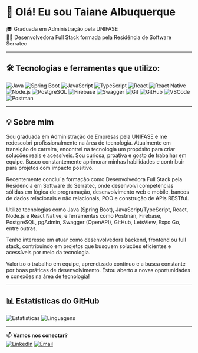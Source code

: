 # 👋 Olá! Eu sou Taiane Albuquerque 

🎓 Graduada em Administração pela UNIFASE  
👨‍💻 Desenvolvedora Full Stack formada pela Residência de Software Serratec  

---

## 🛠️ Tecnologias e ferramentas que utilizo:

![Java](https://img.shields.io/badge/Java-17-blue?logo=java)
![Spring Boot](https://img.shields.io/badge/Spring%20Boot-6DB33F?logo=springboot&logoColor=white)
![JavaScript](https://img.shields.io/badge/JavaScript-F7DF1E?logo=javascript&logoColor=black)
![TypeScript](https://img.shields.io/badge/TypeScript-3178C6?logo=typescript&logoColor=white)
![React](https://img.shields.io/badge/React-20232A?logo=react)
![React Native](https://img.shields.io/badge/React%20Native-61DAFB?logo=react&logoColor=black)
![Node.js](https://img.shields.io/badge/Node.js-339933?logo=nodedotjs&logoColor=white)
![PostgreSQL](https://img.shields.io/badge/PostgreSQL-336791?logo=postgresql&logoColor=white)
![Firebase](https://img.shields.io/badge/Firebase-FFCA28?logo=firebase&logoColor=black)
![Swagger](https://img.shields.io/badge/Swagger-85EA2D?logo=swagger&logoColor=black)
![Git](https://img.shields.io/badge/Git-F05032?logo=git&logoColor=white)
![GitHub](https://img.shields.io/badge/GitHub-181717?logo=github&logoColor=white)
![VSCode](https://img.shields.io/badge/VSCode-007ACC?logo=visualstudiocode&logoColor=white)
![Postman](https://img.shields.io/badge/Postman-FF6C37?logo=postman&logoColor=white)

---

## 💡 Sobre mim
Sou graduada em Administração de Empresas pela UNIFASE e me redescobri profissionalmente na área de tecnologia. Atualmente em transição de carreira, encontrei na tecnologia um propósito para criar soluções reais e acessíveis. Sou curiosa, proativa e gosto de trabalhar em equipe. Busco constantemente aprimorar minhas habilidades e contribuir para projetos com impacto positivo.

Recentemente concluí a formação como Desenvolvedora Full Stack pela Residência em Software do Serratec, onde desenvolvi competências sólidas em lógica de programação, desenvolvimento web e mobile, bancos de dados relacionais e não relacionais, POO e construção de APIs RESTful.

Utilizo tecnologias como Java (Spring Boot), JavaScript/TypeScript, React, Node.js e React Native, e ferramentas como Postman, Firebase, PostgreSQL, pgAdmin, Swagger (OpenAPI), GitHub, LetsView, Expo Go, entre outras.

Tenho interesse em atuar como desenvolvedora backend, frontend ou full stack, contribuindo em projetos que busquem soluções eficientes e acessíveis por meio da tecnologia.

Valorizo o trabalho em equipe, aprendizado contínuo e a busca constante por boas práticas de desenvolvimento. Estou aberto a novas oportunidades e conexões na área de tecnologia!

---

## 📊 Estatísticas do GitHub

![Estatísticas](https://github-readme-stats.vercel.app/api?username=Taiane-Albuquerque-Serratec&show_icons=true&theme=github_dark&hide_title=true) 
![Linguagens](https://github-readme-stats.vercel.app/api/top-langs/?username=Taiane-Albuquerque-Serratec&layout=compact&theme=github_dark)

---

📫 **Vamos nos conectar?**  
[![LinkedIn](https://img.shields.io/badge/LinkedIn-blue?logo=linkedin&logoColor=white)](https://www.linkedin.com/in/seu-usuario)
[![Email](https://img.shields.io/badge/Email-D14836?logo=gmail&logoColor=white)](mailto:seuemail@email.com)

